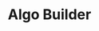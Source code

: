 ---
title: "Algo Builder"
description: "This video introduces to Algo Builder, a framework used for automated Algorand dApp development, mainly to make shipping Algorand applications simple efficient, and scalable. For Developers who are interested in Algorand technologies and integrations. By the end of this video, you will understand the uses of Algo Builder and its components."
type: "course"
category: "EnCode Club,Algorand Components,dApps"
difficulty: "Intermediate"
summary: "Introduction to Algo Builder that is used for automated dApp development"
file_path: ""
image: "https://assets-global.website-files.com/5e39e095596498a8b9624af1/5ffca6e3e0d8ad9231cc2af6_Portfolio-course---final.png"
link: "https://medium.com/encode-club/algorand-educate-algo-builder-video-slides-7fc56cd370d0"
status: "open"
---